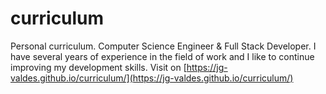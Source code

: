 # curriculum

Personal curriculum. Computer Science Engineer &amp; Full Stack Developer. I have several years of experience in the field of work and I like to continue improving my development skills. Visit on [https://jg-valdes.github.io/curriculum/](https://jg-valdes.github.io/curriculum/)
